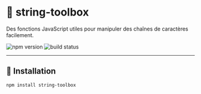 # 🧰 string-toolbox

Des fonctions JavaScript utiles pour manipuler des chaînes de caractères facilement.

![npm version](https://img.shields.io/npm/v/string-toolbox?style=flat-square)
![build status](https://img.shields.io/github/actions/workflow/status/<ton-user-github>/string-toolbox/ci.yml?branch=main)

---

## 🚀 Installation

```bash
npm install string-toolbox
